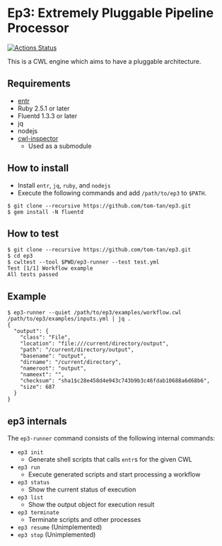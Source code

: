 # Ep3: Extremely Pluggable Pipeline Processor

[![Actions Status](https://github.com/tom-tan/ep3/workflows/conformance/badge.svg)](https://github.com/tom-tan/ep3/actions)

This is a CWL engine which aims to have a pluggable architecture.

## Requirements
- [entr](http://entrproject.org)
- Ruby 2.5.1 or later
- Fluentd 1.3.3 or later
- jq
- nodejs
- [cwl-inspector](https://github.com/tom-tan/cwl-inspector)
  - Used as a submodule


## How to install
- Install `entr`, `jq`, `ruby`, and `nodejs`
- Execute the following commands and add `/path/to/ep3` to `$PATH`.
```console
$ git clone --recursive https://github.com/tom-tan/ep3.git
$ gem install -N fluentd
```

## How to test
```console
$ git clone --recursive https://github.com/tom-tan/ep3.git
$ cd ep3
$ cwltest --tool $PWD/ep3-runner --test test.yml
Test [1/1] Workflow example
All tests passed
```

## Example
```console
$ ep3-runner --quiet /path/to/ep3/examples/workflow.cwl /path/to/ep3/examples/inputs.yml | jq .
{
  "output": {
    "class": "File",
    "location": "file:///current/directory/output",
    "path": "/current/directory/output",
    "basename": "output",
    "dirname": "/current/directory",
    "nameroot": "output",
    "nameext": "",
    "checksum": "sha1$c28e458d4e943c743b9b3c46fdab10688a6d68b6",
    "size": 687
  }
}
```

## ep3 internals
The `ep3-runner` command consists of the following internal commands:
- `ep3 init`
  - Generate shell scripts that calls `entr`s for the given CWL
- `ep3 run`
  - Execute generated scripts and start processing a workflow
- `ep3 status`
  - Show the current status of execution
- `ep3 list`
  - Show the output object for execution result
- `ep3 terminate`
  - Terminate scripts and other processes
- `ep3 resume` (Unimplemented)
- `ep3 stop` (Unimplemented)

